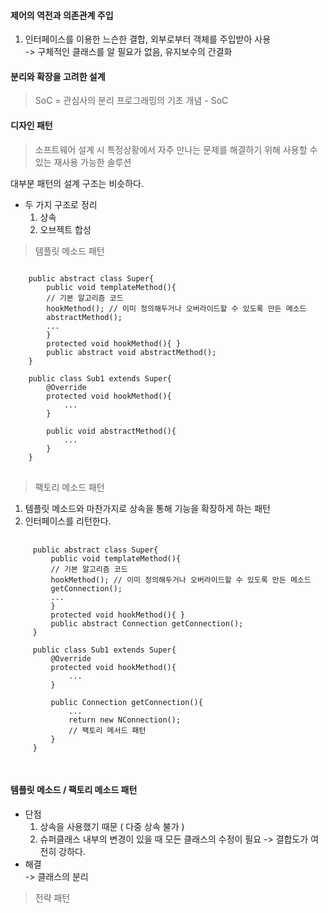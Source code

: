 #### 제어의 역전과 의존관계 주입

 1. 인터페이스를 이용한 느슨한 결합, 외부로부터 객체를 주입받아 사용  
   ->  구체적인 클래스를 알 필요가 없음, 유지보수의 간결화
 
#### 분리와 확장을 고려한 설계
 > SoC = 관심사의 분리 
 프로그래밍의 기초 개념 - SoC 

#### 디자인 패턴
> 소프트웨어 설계 시 특정상황에서 자주 만나는 문제를 해결하기 위해 사용할 수 있는 재사용 가능한 솔루션  

대부분 패턴의 설계 구조는 비슷하다. 
- 두 가지 구조로 정리
    1. 상속
    2. 오브젝트 합성

> 템플릿 메소드 패턴
<pre>
<code>
    public abstract class Super{
        public void templateMethod(){
        // 기본 알고리즘 코드
        hookMethod(); // 이미 정의해두거나 오버라이드할 수 있도록 만든 메소드 
        abstractMethod();
        ...
        }
        protected void hookMethod(){ }
        public abstract void abstractMethod();
    }
    
    public class Sub1 extends Super{
        @Override 
        protected void hookMethod(){
            ...
        }
       
        public void abstractMethod(){
            ...
        }
    }        
</code>
</pre>

 > 팩토리 메소드 패턴
 1. 템플릿 메소드와 마찬가지로 상속을 통해 기능을 확장하게 하는 패턴
 2. 인터페이스를 리턴한다.
 <pre>
 <code>
     public abstract class Super{
         public void templateMethod(){
         // 기본 알고리즘 코드
         hookMethod(); // 이미 정의해두거나 오버라이드할 수 있도록 만든 메소드 
         getConnection();
         ...
         }
         protected void hookMethod(){ }
         public abstract Connection getConnection();
     }
     
     public class Sub1 extends Super{
         @Override 
         protected void hookMethod(){
             ...
         }
        
         public Connection getConnection(){
             ...
             return new NConnection();
             // 팩토리 메서드 패턴
         }
     }        
 </code>
 </pre>  

#### 템플릿 메소드 / 팩토리 메소드 패턴 
- 단점 
    1. 상속을 사용했기 때문 ( 다중 상속 불가 ) 
    2. 슈퍼클래스 내부의 변경이 있을 때 모든 클래스의 수정이 필요
    -> 결합도가 여전히 강하다.
- 해결  
    -> 클래스의 분리

            
> 전략 패턴